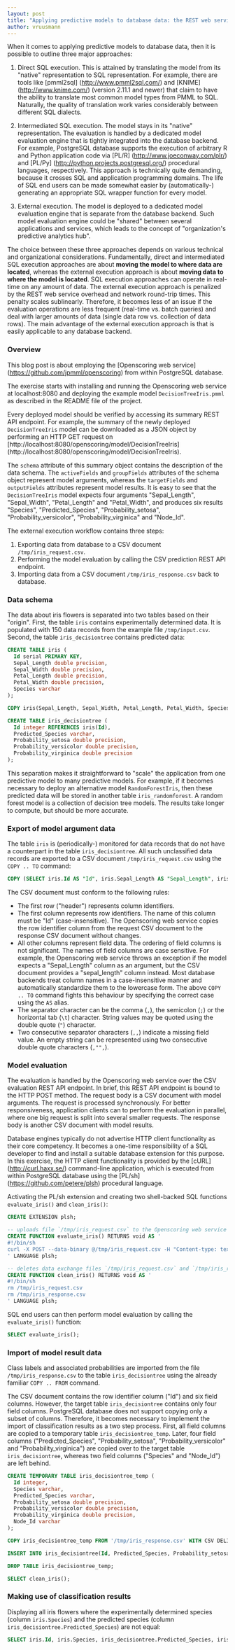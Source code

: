 ```yaml
---
layout: post
title: "Applying predictive models to database data: the REST web service approach"
author: vruusmann
---
```


When it comes to applying predictive models to database data, then it is possible to outline three major approaches:

1. Direct SQL execution. This is attained by translating the model from its "native" representation to SQL representation. For example, there are tools like [pmml2sql] (http://www.pmml2sql.com/) and [KNIME] (http://www.knime.com/) (version 2.11.1 and newer) that claim to have the ability to translate most common model types from PMML to SQL. Naturally, the quality of translation work varies considerably between different SQL dialects.

2. Intermediated SQL execution. The model stays in its "native" representation. The evaluation is handled by a dedicated model evaluation engine that is tightly integrated into the database backend. For example, PostgreSQL database supports the execution of arbitrary R and Python application code via [PL/R] (http://www.joeconway.com/plr/) and [PL/Py] (http://python.projects.postgresql.org/) procedural languages, respectively. This approach is technically quite demanding, because it crosses SQL and application programming domains. The life of SQL end users can be made somewhat easier by (automatically-) generating an appropriate SQL wrapper function for every model.

3. External execution. The model is deployed to a dedicated model evaluation engine that is separate from the database backend. Such model evaluation engine could be "shared" between several applications and services, which leads to the concept of "organization's predictive analytics hub".

The choice between these three approaches depends on various technical and organizational considerations. Fundamentally, direct and intermediated SQL execution approaches are about **moving the model to where data are located**, whereas the external execution approach is about **moving data to where the model is located**. SQL execution approaches can operate in real-time on any amount of data. The external execution approach is penalized by the REST web service overhead and network round-trip times. This penalty scales sublinearly. Therefore, it becomes less of an issue if the evaluation operations are less frequent (real-time vs. batch queries) and deal with larger amounts of data (single data row vs. collection of data rows). The main advantage of the external execution approach is that is easily applicable to any database backend.

### Overview

This blog post is about employing the [Openscoring web service] (https://github.com/jpmml/openscoring) from within PostgreSQL database.

The exercise starts with installing and running the Openscoring web service at localhost:8080 and deploying the example model `DecisionTreeIris.pmml` as described in the README file of the project.

Every deployed model should be verified by accessing its summary REST API endpoint. For example, the summary of the newly deployed `DecisionTreeIris` model can be downloaded as a JSON object by performing an HTTP GET request on [http://localhost:8080/openscoring/model/DecisionTreeIris] (http://localhost:8080/openscoring/model/DecisionTreeIris).

The `schema` attribute of this summary object contains the description of the data schema. The `activeFields` and `groupFields` attributes of the schema object represent model arguments, whereas the `targetFields` and `outputFields` attributes represent model results. It is easy to see that the `DecisionTreeIris` model expects four arguments "Sepal\_Length", "Sepal\_Width", "Petal\_Length" and "Petal\_Width", and produces six results "Species", "Predicted\_Species", "Probability\_setosa", "Probability\_versicolor", "Probability\_virginica" and "Node\_Id".

The external execution workflow contains three steps:

1. Exporting data from database to a CSV document `/tmp/iris_request.csv`.
2. Performing the model evaluation by calling the CSV prediction REST API endpoint.
3. Importing data from a CSV document `/tmp/iris_response.csv` back to database.

### Data schema

The data about iris flowers is separated into two tables based on their "origin". First, the table `iris` contains experimentally determined data. It is populated with 150 data records from the example file `/tmp/input.csv`. Second, the table `iris_decisiontree` contains predicted data:

``` sql
CREATE TABLE iris (
  Id serial PRIMARY KEY,
  Sepal_Length double precision,
  Sepal_Width double precision,
  Petal_Length double precision,
  Petal_Width double precision,
  Species varchar
);

COPY iris(Sepal_Length, Sepal_Width, Petal_Length, Petal_Width, Species) FROM '/tmp/input.csv' WITH CSV DELIMITER ',' HEADER;

CREATE TABLE iris_decisiontree (
  Id integer REFERENCES iris(Id),
  Predicted_Species varchar,
  Probability_setosa double precision,
  Probability_versicolor double precision,
  Probability_virginica double precision
);
```

This separation makes it straightforward to "scale" the application from one predictive model to many predictive models. For example, if it becomes necessary to deploy an alternative model `RandomForestIris`, then these predicted data will be stored in another table `iris_randomforest`. A random forest model is a collection of decision tree models. The results take longer to compute, but should be more accurate.

### Export of model argument data

The table `iris` is (periodically-) monitored for data records that do not have a counterpart in the table `iris_decisiontree`. All such unclassified data records are exported to a CSV document `/tmp/iris_request.csv` using the `COPY .. TO` command:

``` sql
COPY (SELECT iris.Id AS "Id", iris.Sepal_Length AS "Sepal_Length", iris.Sepal_Width AS "Sepal_Width", iris.Petal_Length AS "Petal_Length", iris.Petal_Width AS "Petal_Width" FROM iris LEFT JOIN iris_decisiontree ON iris.Id = iris_decisiontree.Id WHERE iris_decisiontree.Predicted_Species IS NULL) TO '/tmp/iris_request.csv' WITH CSV DELIMITER ',' HEADER;
```

The CSV document must conform to the following rules:

* The first row ("header") represents column identifiers.
* The first column represents row identifiers. The name of this column must be "Id" (case-insensitive). The Openscoring web service copies the row identifier column from the request CSV document to the response CSV document without changes.
* All other columns represent field data. The ordering of field columns is not significant. The names of field columns are case sensitive. For example, the Openscoring web service throws an exception if the model expects a "Sepal\_Length" column as an argument, but the CSV document provides a "sepal\_length" column instead. Most database backends treat column names in a case-insensitive manner and automatically standardize them to the lowercase form. The above `COPY .. TO` command fights this behaviour by specifying the correct case using the `AS` alias.
* The separator character can be the comma (`,`), the semicolon (`;`) or the horizontal tab (`\t`) character. String values may be quoted using the double quote (`"`) character.
* Two consecutive separator characters (`,,`) indicate a missing field value. An empty string can be represented using two consecutive double quote characters (`,"",`).

### Model evaluation

The evaluation is handled by the Openscoring web service over the CSV evaluation REST API endpoint. In brief, this REST API endpoint is bound to the HTTP POST method. The request body is a CSV document with model arguments. The request is processed synchronously. For better responsiveness, application clients can to perform the evaluation in parallel, where one big request is split into several smaller requests. The response body is another CSV document with model results.

Database engines typically do not advertise HTTP client functionality as their core competency. It becomes a one-time responsibility of a SQL developer to find and install a suitable database extension for this purpose. In this exercise, the HTTP client functionality is provided by the [cURL] (http://curl.haxx.se/) command-line application, which is executed from within PostgreSQL database using the [PL/sh] (https://github.com/petere/plsh) procedural language.

Activating the PL/sh extension and creating two shell-backed SQL functions `evaluate_iris()` and `clean_iris()`:

``` sql
CREATE EXTENSION plsh;

-- uploads file `/tmp/iris_request.csv` to the Openscoring web service and downloads the result into file `/tmp/iris_response.csv`.
CREATE FUNCTION evaluate_iris() RETURNS void AS '
#!/bin/sh
curl -X POST --data-binary @/tmp/iris_request.csv -H "Content-type: text/plain" http://localhost:8080/openscoring/model/DecisionTreeIris/csv > /tmp/iris_response.csv
' LANGUAGE plsh;

-- deletes data exchange files `/tmp/iris_request.csv` and `/tmp/iris_response.csv`
CREATE FUNCTION clean_iris() RETURNS void AS '
#!/bin/sh
rm /tmp/iris_request.csv
rm /tmp/iris_response.csv
' LANGUAGE plsh;
```

SQL end users can then perform model evaluation by calling the `evaluate_iris()` function:

``` sql
SELECT evaluate_iris();
```

### Import of model result data

Class labels and associated probabilities are imported from the file `/tmp/iris_response.csv` to the table `iris_decisiontree` using the already familiar `COPY .. FROM` command.

The CSV document contains the row identifier column ("Id") and six field columns. However, the target table `iris_decisiontree` contains only four field columns. PostgreSQL database does not support copying only a subset of columns. Therefore, it becomes necessary to implement the import of classification results as a two step process. First, all field columns are copied to a temporary table `iris_decisiontree_temp`. Later, four field columns ("Predicted\_Species", "Probability\_setosa", "Probability\_versicolor" and "Probability\_virginica") are copied over to the target table `iris_decisiontree`, whereas two field columns ("Species" and "Node\_Id") are left behind.

``` sql
CREATE TEMPORARY TABLE iris_decisiontree_temp (
  Id integer,
  Species varchar,
  Predicted_Species varchar,
  Probability_setosa double precision,
  Probability_versicolor double precision,
  Probability_virginica double precision,
  Node_Id varchar
);

COPY iris_decisiontree_temp FROM '/tmp/iris_response.csv' WITH CSV DELIMITER ',' HEADER;

INSERT INTO iris_decisiontree(Id, Predicted_Species, Probability_setosa, Probability_versicolor, Probability_virginica) SELECT Id, Predicted_Species, Probability_setosa, Probability_versicolor, Probability_virginica FROM iris_decisiontree_temp;

DROP TABLE iris_decisiontree_temp;

SELECT clean_iris();
```

### Making use of classification results

Displaying all iris flowers where the experimentally determined species (column `iris.Species`) and the predicted species (column `iris_decisiontree.Predicted_Species`) are not equal:

``` sql
SELECT iris.Id, iris.Species, iris_decisiontree.Predicted_Species, iris_decisiontree.Probability_setosa, iris_decisiontree.Probability_versicolor, iris_decisiontree.Probability_virginica FROM iris LEFT JOIN iris_decisiontree ON iris.Id = iris_decisiontree.Id WHERE iris.Species != iris_decisiontree.Predicted_Species;
```